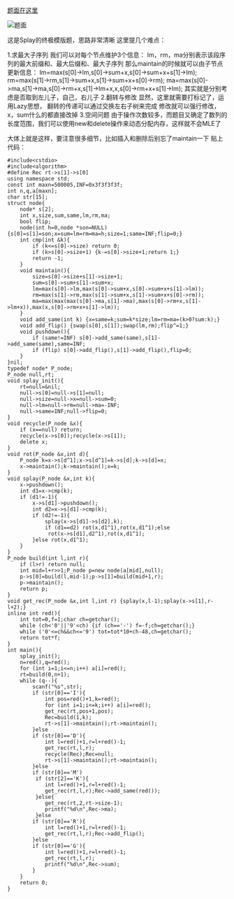 [题面在这里](http://www.lydsy.com/JudgeOnline/problem.php?id=1500)

![题面](http://img.blog.csdn.net/20170402113635171?watermark/2/text/aHR0cDovL2Jsb2cuY3Nkbi5uZXQvbGlua2ZxeQ==/font/5a6L5L2T/fontsize/400/fill/I0JBQkFCMA==/dissolve/70/gravity/SouthEast)

这是Splay的终极模版题，思路非常清晰
这里提几个难点：

1.求最大子序列
我们可以对每个节点维护3个信息：
lm，rm，ma分别表示该段序列的最大前缀和、最大后缀和、最大子序列
那么maintain的时候就可以由子节点更新信息：
lm=max(s[0]->lm,s[0]->sum+x,s[0]->sum+x+s[1]->lm);
rm=max(s[1]->rm,s[1]->sum+x,s[1]->sum+x+s[0]->rm);
ma=max(s[0]->ma,s[1]->ma,s[0]->rm+x,s[1]->lm+x,x,s[0]->rm+x+s[1]->lm);
其实就是分别考虑是否取到左儿子，自己，右儿子
2.翻转与修改
显然，这里就需要打标记了，运用Lazy思想，
翻转的传递可以通过交换左右子树来完成
修改就可以强行修改，x，sum什么的都直接改掉
3.空间问题
由于操作次数较多，而题目又确定了数列的长度范围，我们可以使用new和delete操作来动态分配内存，这样就不会MLE了

大体上就是这样，要注意很多细节，比如插入和删除后别忘了maintain一下
贴上代码：

```
#include<cstdio>
#include<algorithm>
#define Rec rt->s[1]->s[0]
using namespace std;
const int maxn=500005,INF=0x3f3f3f3f;
int n,q,a[maxn];
char str[15];
struct node{
    node* s[2];
    int x,size,sum,same,lm,rm,ma;
    bool flip;
    node(int h=0,node *son=NULL){s[0]=s[1]=son;x=sum=lm=rm=ma=h;size=1;same=INF;flip=0;}
    int cmp(int &k){
        if (k<=s[0]->size) return 0;
        if (k>s[0]->size+1) {k-=s[0]->size+1;return 1;}
        return -1;
    }
    void maintain(){
        size=s[0]->size+s[1]->size+1;
        sum=s[0]->sum+s[1]->sum+x;
        lm=max(s[0]->lm,max(s[0]->sum+x,s[0]->sum+x+s[1]->lm));
        rm=max(s[1]->rm,max(s[1]->sum+x,s[1]->sum+x+s[0]->rm));
        ma=max(max(max(s[0]->ma,s[1]->ma),max(s[0]->rm+x,s[1]->lm+x)),max(x,s[0]->rm+x+s[1]->lm));
    }
    void add_same(int k) {x=same=k;sum=k*size;lm=rm=ma=(k>0?sum:k);}
    void add_flip() {swap(s[0],s[1]);swap(lm,rm);flip^=1;}
    void pushdown(){
        if (same!=INF) s[0]->add_same(same),s[1]->add_same(same),same=INF;
        if (flip) s[0]->add_flip(),s[1]->add_flip(),flip=0;
    }
}nil;
typedef node* P_node;
P_node null,rt;
void splay_init(){
    rt=null=&nil;
    null->s[0]=null->s[1]=null;
    null->size=null->x=null->sum=0;
    null->lm=null->rm=null->ma=-INF;
    null->same=INF;null->flip=0;
}
void recycle(P_node &x){
    if (x==null) return;
    recycle(x->s[0]);recycle(x->s[1]);
    delete x;
}
void rot(P_node &x,int d){
    P_node k=x->s[d^1];x->s[d^1]=k->s[d];k->s[d]=x;
    x->maintain();k->maintain();x=k;
}
void splay(P_node &x,int k){
    x->pushdown();
    int d1=x->cmp(k);
    if (d1!=-1){
        x->s[d1]->pushdown();
        int d2=x->s[d1]->cmp(k);
        if (d2!=-1){
            splay(x->s[d1]->s[d2],k);
            if (d1==d2) rot(x,d1^1),rot(x,d1^1);else
             rot(x->s[d1],d2^1),rot(x,d1^1);
        }else rot(x,d1^1);
    }
}
P_node build(int l,int r){
    if (l>r) return null;
    int mid=l+r>>1;P_node p=new node(a[mid],null);
    p->s[0]=build(l,mid-1);p->s[1]=build(mid+1,r);
    p->maintain();
    return p;
}
void get_rec(P_node &x,int l,int r) {splay(x,l-1);splay(x->s[1],r-l+2);}
inline int red(){
    int tot=0,f=1;char ch=getchar();
    while (ch<'0'||'9'<ch) {if (ch=='-') f=-f;ch=getchar();}
    while ('0'<=ch&&ch<='9') tot=tot*10+ch-48,ch=getchar();
    return tot*f;
}
int main(){
    splay_init();
    n=red(),q=red();
    for (int i=1;i<=n;i++) a[i]=red();
    rt=build(0,n+1);
    while (q--){
        scanf("%s",str);
        if (str[0]=='I'){
            int pos=red()+1,k=red();
            for (int i=1;i<=k;i++) a[i]=red();
            get_rec(rt,pos+1,pos);
            Rec=build(1,k);
            rt->s[1]->maintain();rt->maintain();
        }else
        if (str[0]=='D'){
            int l=red()+1,r=l+red()-1;
            get_rec(rt,l,r);
            recycle(Rec);Rec=null;
            rt->s[1]->maintain();rt->maintain();
        }else
        if (str[0]=='M')
         if (str[2]=='K'){
            int l=red()+1,r=l+red()-1;
            get_rec(rt,l,r);Rec->add_same(red());
         }else{
            get_rec(rt,2,rt->size-1);
            printf("%d\n",Rec->ma);
         }else
        if (str[0]=='R'){
            int l=red()+1,r=l+red()-1;
            get_rec(rt,l,r);Rec->add_flip();
        }else
        if (str[0]=='G'){
            int l=red()+1,r=l+red()-1;
            get_rec(rt,l,r);
            printf("%d\n",Rec->sum);
        }
    }
    return 0;
}
```